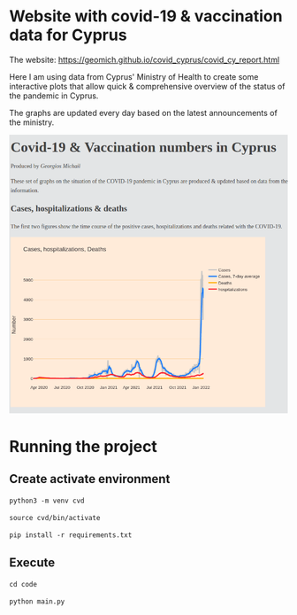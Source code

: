 # Website with covid-19 & vaccination data for Cyprus
The website: https://geomich.github.io/covid_cyprus/covid_cy_report.html

Here I am using data from Cyprus' Ministry of Health to create some interactive plots that allow quick & comprehensive overview of the status of the pandemic in Cyprus.

The graphs are updated every day based on the latest announcements of the ministry.

![alt text](https://github.com/GeoMich/covid_cyprus/blob/master/data/website_screenshot.png)

# Running the project

## Create activate environment
`python3 -m venv cvd`

`source cvd/bin/activate`

`pip install -r requirements.txt`


## Execute
`cd code`

`python main.py`
